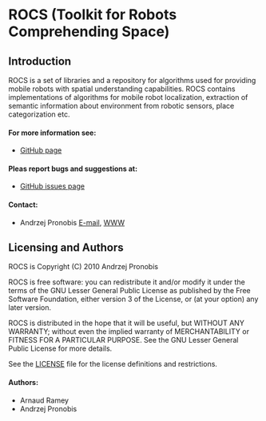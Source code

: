 ROCS (Toolkit for Robots Comprehending Space) 
=============================================

Introduction
------------

ROCS is a set of libraries and a repository for algorithms used for providing 
mobile robots with spatial understanding capabilities. ROCS contains 
implementations of algorithms for mobile robot localization, extraction of 
semantic information about environment from robotic sensors, place 
categorization etc. 

#### For more information see:
- [GitHub page](http://github.com/pronobis/ROCS)

#### Pleas report bugs and suggestions at:
- [GitHub issues page](http://github.com/pronobis/ROCS/issues)

#### Contact: 
- Andrzej Pronobis [E-mail](mailto:andrzej@pronobis.pro), [WWW](http://www.pronobis.pro)


Licensing and Authors 
---------------------

ROCS is Copyright (C) 2010  Andrzej Pronobis

ROCS is free software: you can redistribute it and/or modify it under the 
terms of the GNU Lesser General Public License as published by the Free 
Software Foundation, either version 3 of the License, or (at your option) 
any later version.

ROCS is distributed in the hope that it will be useful, but WITHOUT ANY 
WARRANTY; without even the implied warranty of MERCHANTABILITY or FITNESS 
FOR A PARTICULAR PURPOSE.  See the GNU Lesser General Public License for 
more details.

See the [LICENSE](http://github.com/pronobis/ROCS/blob/master/LICENSE) 
file for the license definitions and restrictions.

#### Authors:
- Arnaud Ramey
- Andrzej Pronobis

